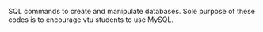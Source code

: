 SQL commands to create and manipulate databases. Sole purpose of these codes is to encourage vtu students to use MySQL.
